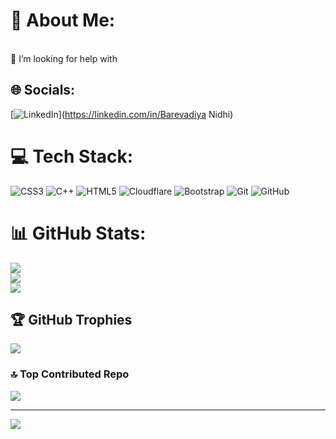 # 💫 About Me:
<br>🤝 I’m looking for help with<br>


## 🌐 Socials:
[![LinkedIn](https://img.shields.io/badge/LinkedIn-%230077B5.svg?logo=linkedin&logoColor=white)](https://linkedin.com/in/Barevadiya Nidhi) 

# 💻 Tech Stack:
![CSS3](https://img.shields.io/badge/css3-%231572B6.svg?style=for-the-badge&logo=css3&logoColor=white) ![C++](https://img.shields.io/badge/c++-%2300599C.svg?style=for-the-badge&logo=c%2B%2B&logoColor=white) ![HTML5](https://img.shields.io/badge/html5-%23E34F26.svg?style=for-the-badge&logo=html5&logoColor=white) ![Cloudflare](https://img.shields.io/badge/Cloudflare-F38020?style=for-the-badge&logo=Cloudflare&logoColor=white) ![Bootstrap](https://img.shields.io/badge/bootstrap-%238511FA.svg?style=for-the-badge&logo=bootstrap&logoColor=white) ![Git](https://img.shields.io/badge/git-%23F05033.svg?style=for-the-badge&logo=git&logoColor=white) ![GitHub](https://img.shields.io/badge/github-%23121011.svg?style=for-the-badge&logo=github&logoColor=white)
# 📊 GitHub Stats:
![](https://github-readme-stats.vercel.app/api?username=nidhibarevadiya&theme=merko&hide_border=false&include_all_commits=true&count_private=true)<br/>
![](https://github-readme-streak-stats.herokuapp.com/?user=nidhibarevadiya&theme=merko&hide_border=false)<br/>
![](https://github-readme-stats.vercel.app/api/top-langs/?username=nidhibarevadiya&theme=merko&hide_border=false&include_all_commits=true&count_private=true&layout=compact)

## 🏆 GitHub Trophies
![](https://github-profile-trophy.vercel.app/?username=nidhibarevadiya&theme=merko&no-frame=false&no-bg=false&margin-w=4)

### 🔝 Top Contributed Repo
![](https://github-contributor-stats.vercel.app/api?username=nidhibarevadiya&limit=5&theme=merko&combine_all_yearly_contributions=true)

---
[![](https://visitcount.itsvg.in/api?id=nidhibarevadiya&icon=1&color=9)](https://visitcount.itsvg.in)

<!-- Proudly created with GPRM ( https://gprm.itsvg.in ) -->

